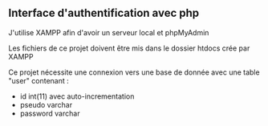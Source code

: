 ## Interface d'authentification avec php

J'utilise XAMPP afin d'avoir un serveur local et phpMyAdmin

Les fichiers de ce projet doivent être mis dans le dossier htdocs crée par XAMPP

Ce projet nécessite une connexion vers une base de donnée avec une table "user" contenant :
 - id int(11) avec auto-incrementation
 - pseudo varchar
 - password varchar

